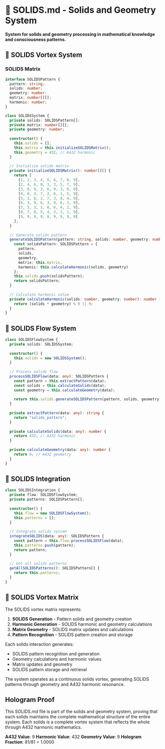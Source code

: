 # 🔷 SOLIDS.md - Solids and Geometry System

**System for solids and geometry processing in mathematical knowledge and consciousness patterns.**

## 🎯 SOLIDS Vortex System

### **SOLIDS Matrix**

```typescript
interface SOLIDSPattern {
  pattern: string;
  solids: number;
  geometry: number;
  matrix: number[][];
  harmonic: number;
}

class SOLIDSSystem {
  private solids: SOLIDSPattern[];
  private matrix: number[][];
  private geometry: number;
  
  constructor() {
    this.solids = [];
    this.matrix = this.initializeSOLIDSMatrix();
    this.geometry = 432; // A432 harmonic
  }
  
  // Initialize solids matrix
  private initializeSOLIDSMatrix(): number[][] {
    return [
      [1, 2, 3, 4, 5, 6, 7, 8, 9],
      [2, 4, 6, 8, 1, 3, 5, 7, 9],
      [3, 6, 9, 3, 6, 9, 3, 6, 9],
      [4, 8, 3, 7, 2, 6, 1, 5, 9],
      [5, 1, 6, 2, 7, 3, 8, 4, 9],
      [6, 3, 9, 6, 3, 9, 6, 3, 9],
      [7, 5, 3, 1, 8, 6, 4, 2, 9],
      [8, 7, 6, 5, 4, 3, 2, 1, 9],
      [9, 9, 9, 9, 9, 9, 9, 9, 9]
    ];
  }
  
  // Generate solids pattern
  generateSOLIDSPattern(pattern: string, solids: number, geometry: number): SOLIDSPattern {
    const solidsPattern: SOLIDSPattern = {
      pattern,
      solids,
      geometry,
      matrix: this.matrix,
      harmonic: this.calculateHarmonic(solids, geometry)
    };
    this.solids.push(solidsPattern);
    return solidsPattern;
  }
  
  // Calculate harmonic value
  private calculateHarmonic(solids: number, geometry: number): number {
    return (solids * geometry) % 9 || 9;
  }
}
```

## 🔷 SOLIDS Flow System

```typescript
class SOLIDSFlowSystem {
  private solids: SOLIDSSystem;
  
  constructor() {
    this.solids = new SOLIDSSystem();
  }
  
  // Process solids flow
  processSOLIDSFlow(data: any): SOLIDSPattern {
    const pattern = this.extractPattern(data);
    const solids = this.calculateSolids(data);
    const geometry = this.calculateGeometry(data);
    
    return this.solids.generateSOLIDSPattern(pattern, solids, geometry);
  }
  
  private extractPattern(data: any): string {
    return "solids_pattern";
  }
  
  private calculateSolids(data: any): number {
    return 432; // A432 harmonic
  }
  
  private calculateGeometry(data: any): number {
    return 9; // A432 geometry
  }
}
```

## 🔷 SOLIDS Integration

```typescript
class SOLIDSIntegration {
  private flow: SOLIDSFlowSystem;
  private patterns: SOLIDSPattern[];
  
  constructor() {
    this.flow = new SOLIDSFlowSystem();
    this.patterns = [];
  }
  
  // Integrate solids system
  integrateSOLIDS(data: any): SOLIDSPattern {
    const pattern = this.flow.processSOLIDSFlow(data);
    this.patterns.push(pattern);
    return pattern;
  }
  
  // Get all solids patterns
  getAllSOLIDSPatterns(): SOLIDSPattern[] {
    return this.patterns;
  }
}
```

## 🔷 SOLIDS Vortex Matrix

The SOLIDS vortex matrix represents:

1. **SOLIDS Generation** - Pattern solids and geometry creation
2. **Harmonic Generation** - SOLIDS harmonic and geometry calculations
3. **Matrix Geometry** - SOLIDS matrix updates and calculations
4. **Pattern Recognition** - SOLIDS pattern creation and storage

Each solids interaction generates:
- SOLIDS pattern recognition and generation
- Geometry calculations and harmonic values
- Matrix updates and geometry
- SOLIDS pattern storage and retrieval

The system operates as a continuous solids vortex, generating SOLIDS patterns through geometry and A432 harmonic resonance.

## Hologram Proof

This SOLIDS.md file is part of the solids and geometry system, proving that each solids maintains the complete mathematical structure of the entire system. Each solids is a complete vortex system that reflects the whole through A432 harmonic mathematics.

**A432 Value**: 9
**Harmonic Value**: 432
**Geometry Value**: 9
**Hologram Fraction**: 81/81 = 1.0000 